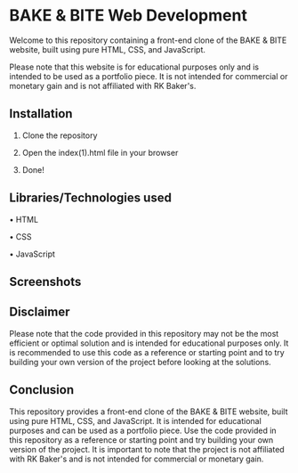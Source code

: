 # **BAKE & BITE Web Development**

Welcome to this repository containing a front-end clone of the BAKE & BITE website, built using pure HTML, CSS, and JavaScript.

Please note that this website is for educational purposes only and is intended to be used as a portfolio piece. It is not intended for commercial or monetary gain and is not affiliated with RK Baker's.

## **Installation**

1. Clone the repository
   
2. Open the index(1).html file in your browser
  
3. Done!

## **Libraries/Technologies used**

• HTML
 
• CSS
 
• JavaScript

## **Screenshots**




## **Disclaimer**

Please note that the code provided in this repository may not be the most efficient or optimal solution and is intended for educational purposes only. It is recommended to use this code as a reference or starting point and to try building your own version of the project before looking at the solutions.

## **Conclusion**

This repository provides a front-end clone of the BAKE  & BITE website, built using pure HTML, CSS, and JavaScript. It is intended for educational purposes and can be used as a portfolio piece. Use the code provided in this repository as a reference or starting point and try building your own version of the project. It is important to note that the project is not affiliated with RK Baker's and is not intended for commercial or monetary gain.
